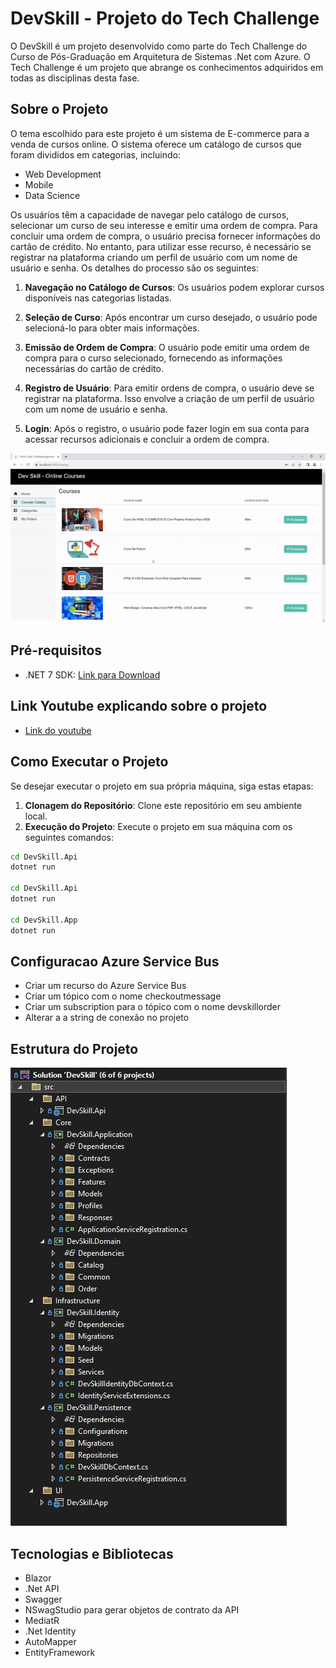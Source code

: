 # DevSkill - Projeto do Tech Challenge

O DevSkill é um projeto desenvolvido como parte do Tech Challenge  do Curso de Pós-Graduação em Arquitetura de Sistemas .Net com Azure. O Tech Challenge é um projeto que abrange os conhecimentos adquiridos em todas as disciplinas desta fase.

## Sobre o Projeto

O tema escolhido para este projeto é um sistema de E-commerce para a venda de cursos online. O sistema oferece um catálogo de cursos que foram divididos em categorias, incluindo:

- Web Development
- Mobile
- Data Science

Os usuários têm a capacidade de navegar pelo catálogo de cursos, selecionar um curso de seu interesse e emitir uma ordem de compra. Para concluir uma ordem de compra, o usuário precisa fornecer informações do cartão de crédito. No entanto, para utilizar esse recurso, é necessário se registrar na plataforma criando um perfil de usuário com um nome de usuário e senha. Os detalhes do processo são os seguintes:

1. **Navegação no Catálogo de Cursos**: Os usuários podem explorar cursos disponíveis nas categorias listadas.

2. **Seleção de Curso**: Após encontrar um curso desejado, o usuário pode selecioná-lo para obter mais informações.

3. **Emissão de Ordem de Compra**: O usuário pode emitir uma ordem de compra para o curso selecionado, fornecendo as informações necessárias do cartão de crédito.

4. **Registro de Usuário**: Para emitir ordens de compra, o usuário deve se registrar na plataforma. Isso envolve a criação de um perfil de usuário com um nome de usuário e senha.

5. **Login**: Após o registro, o usuário pode fazer login em sua conta para acessar recursos adicionais e concluir a ordem de compra.

![Project Structure](capture.gif)

## Pré-requisitos

- .NET 7 SDK: [Link para Download](https://dotnet.microsoft.com/download/dotnet/7.0)

## Link Youtube explicando sobre o projeto

-  [Link do youtube](https://youtu.be/F6wsWK_MQKE)

## Como Executar o Projeto

Se desejar executar o projeto em sua própria máquina, siga estas etapas:

1. **Clonagem do Repositório**: Clone este repositório em seu ambiente local.
2. **Execução do Projeto**: Execute o projeto em sua máquina com os seguintes comandos:

```bash
cd DevSkill.Api
dotnet run

cd DevSkill.Api
dotnet run

cd DevSkill.App
dotnet run
```

## Configuracao Azure Service Bus
- Criar um recurso do Azure Service Bus
- Criar um tópico com o nome checkoutmessage
- Criar um subscription para o tópico com o nome devskillorder
- Alterar a a string de conexão no projeto


## Estrutura do Projeto
![Project Structure](project-structure.JPG)

## Tecnologias e Bibliotecas

- Blazor
- .Net API
- Swagger
-  NSwagStudio para gerar objetos de contrato da API
-  MediatR
-  .Net Identity
-  AutoMapper
- EntityFramework

